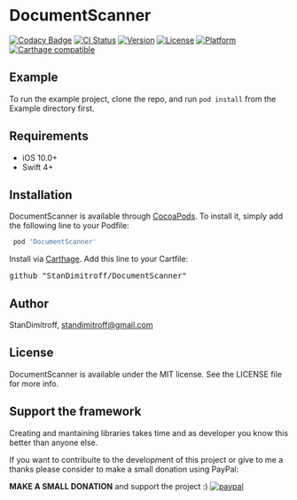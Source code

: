 # DocumentScanner

[![Codacy Badge](https://api.codacy.com/project/badge/Grade/08219b576b734f0f89a3e4c758024572)](https://app.codacy.com/app/StanDimitroff/DocumentScanner?utm_source=github.com&utm_medium=referral&utm_content=StanDimitroff/DocumentScanner&utm_campaign=Badge_Grade_Dashboard)
[![CI Status](http://img.shields.io/travis/StanDimitroff/DocumentScanner.svg?style=flat)](https://travis-ci.org/StanDimitroff/DocumentScanner)
[![Version](https://img.shields.io/cocoapods/v/DocumentScanner.svg?style=flat)](https://cocoapods.org/pods/DocumentScanner)
[![License](https://img.shields.io/cocoapods/l/DocumentScanner.svg?style=flat)](https://cocoapods.org/pods/DocumentScanner)
[![Platform](https://img.shields.io/cocoapods/p/DocumentScanner.svg?style=flat)](https://cocoapods.org/pods/DocumentScanner)
[![Carthage compatible](https://img.shields.io/badge/Carthage-compatible-4BC51D.svg?style=flat)](https://github.com/Carthage/Carthage)

## Example

To run the example project, clone the repo, and run `pod install` from the Example directory first.

## Requirements
*  iOS 10.0+
*  Swift 4+

## Installation

DocumentScanner is available through [CocoaPods](http://cocoapods.org). To install
it, simply add the following line to your Podfile:

```ruby
 pod 'DocumentScanner'
```

Install via [Carthage](https://github.com/Carthage/Carthage). Add this line to your Cartfile:

<pre>github "StanDimitroff/DocumentScanner"</pre>

## Author

StanDimitroff, standimitroff@gmail.com

## License

DocumentScanner is available under the MIT license. See the LICENSE file for more info.

## Support the framework
Creating and mantaining libraries takes time and as developer you know this better than anyone else.

If you want to contribuite to the development of this project or give to me a thanks please consider to make a small donation using PayPal:

**MAKE A SMALL DONATION** and support the project :)
[![paypal](https://www.paypalobjects.com/en_US/i/btn/btn_donateCC_LG.gif)](https://www.paypal.me/standimitroff)
